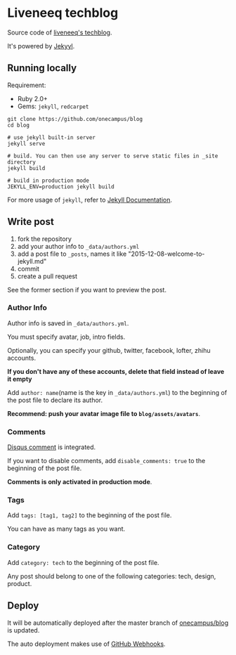 # Liveneeq techblog

Source code of [liveneeq's techblog](http://blog.liveneeq.com).

It's powered by [Jekyyl](http://jekyllrb.com/).

## Running locally

Requirement:

* Ruby 2.0+
* Gems: `jekyll`, `redcarpet`

```shell
git clone https://github.com/onecampus/blog
cd blog

# use jekyll built-in server
jekyll serve

# build. You can then use any server to serve static files in _site directory
jekyll build

# build in production mode
JEKYLL_ENV=production jekyll build
```

For more usage of `jekyll`, refer to [Jekyll Documentation](http://jekyllrb.com/docs/home/).

## Write post

1. fork the repository
1. add your author info to `_data/authors.yml`
1. add a post file to `_posts`, names it like "2015-12-08-welcome-to-jekyll.md"
1. commit
1. create a pull request

See the former section if you want to preview the post.

### Author Info

Author info is saved in `_data/authors.yml`.

You must specify avatar, job, intro fields.

Optionally, you can specify your github, twitter, facebook, lofter, zhihu accounts.

__If you don't have any of these accounts, delete that field instead of leave it empty__

Add `author: name`(name is the key in `_data/authors.yml`) to the beginning of the post file to declare its author.

__Recommend: push your avatar image file to `blog/assets/avatars`__.


### Comments

[Disqus comment](https://disqus.com/) is integrated.

If you want to disable comments, add `disable_comments: true` to the beginning of the post file.

__Comments is only activated in production mode__.

### Tags

Add `tags: [tag1, tag2]` to the beginning of the post file.

You can have as many tags as you want.

### Category

Add `category: tech` to the beginning of the post file.

Any post should belong to one of the following categories: tech, design, product.

## Deploy

It will be automatically deployed after the master branch of [onecampus/blog](https://github.com/onecampus/blog) is updated.

The auto deployment makes use of [GitHub Webhooks](https://developer.github.com/webhooks/).
